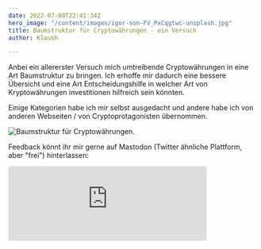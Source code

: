```yaml
---
date: 2022-07-08T22:41:34Z
hero_image: "/content/images/igor-son-FV_PxCqgtwc-unsplash.jpg"
title: Baumstruktur für Cryptowährungen - ein Versuch
author: Klaush

---
```

Anbei ein allererster Versuch mich umtreibende Cryptowährungen in eine Art Baumstruktur zu bringen. Ich erhoffe mir dadurch eine bessere Übersicht und eine Art Entscheidungshilfe in welcher Art von Kryptowährungen investitionen hilfreich sein könnten. 

Einige Kategorien habe ich mir selbst ausgedacht und andere habe ich von anderen Webseiten / von Cryptoprotagonisten übernommen.

![](https://media.weingaertner-it.de/mastodontech/media_attachments/files/108/614/121/837/412/064/original/29b17468d78494dd.png "Baumstruktur für Cryptowährungen.")

Feedback könnt ihr mir gerne auf Mastodon (Twitter ähnliche Plattform, aber "frei") hinterlassen:

<iframe src="https://mastodontech.de/@klaush/108614122205776605/embed" class="mastodon-embed" style="max-width: 100%; border: 0" width="400" allowfullscreen="allowfullscreen"></iframe><script src="https://mastodontech.de/embed.js" async="async"></script>